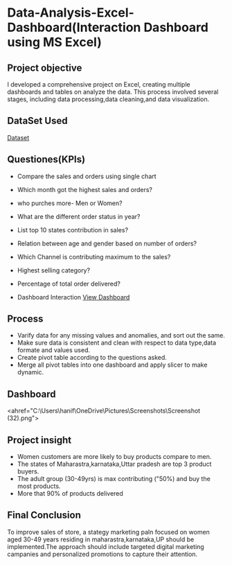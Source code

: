 # Data-Analysis-Excel-Dashboard(Interaction Dashboard using MS Excel)
## Project objective
I developed a comprehensive project on Excel, creating multiple dashboards and tables on analyze the data. This process involved several stages, including data processing,data cleaning,and data visualization.
## DataSet Used
<a href="https://github.com/Hanifashaik/Data-Analysis-Excel-Dashboard/blob/main/Store%20Data%20Analysis.xlsx">Dataset</a>
## Questiones(KPIs)
- Compare the sales and orders using single chart
- Which month got the highest sales and orders?
- who purches more- Men or Women?
- What are the different order status in year?
- List top 10 states contribution in sales?
- Relation between age and gender based on number of orders?
- Which Channel is contributing maximum to the sales?
- Highest selling category?
- Percentage of total order delivered?

- Dashboard Interaction <a href="https://github.com/Hanifashaik/Data-Analysis-Excel-Dashboard/blob/main/Screenshot%20(32).png">View Dashboard</a>
## Process
- Varify data for any missing values and anomalies, and sort out the same.
- Make sure data is consistent and clean with respect to data type,data formate and values used.
- Create pivot table according to the questions asked.
- Merge all pivot tables into one dashboard and apply slicer to make dynamic.
  
## Dashboard
<ahref="C:\Users\hanif\OneDrive\Pictures\Screenshots\Screenshot (32).png">

## Project insight 
- Women customers are more likely to buy products compare to men.
- The states of Maharastra,karnataka,Uttar pradesh are top 3 product buyers.
- The adult group (30-49yrs) is max contributing ("50%) and buy the most products.
- More that 90% of products delivered

## Final Conclusion
  To improve sales of store, a stategy marketing paln focused on women aged 30-49 years residing in maharastra,karnataka,UP should be implemented.The approach should include targeted digital marketing campanies and personalized promotions to capture their attention.
